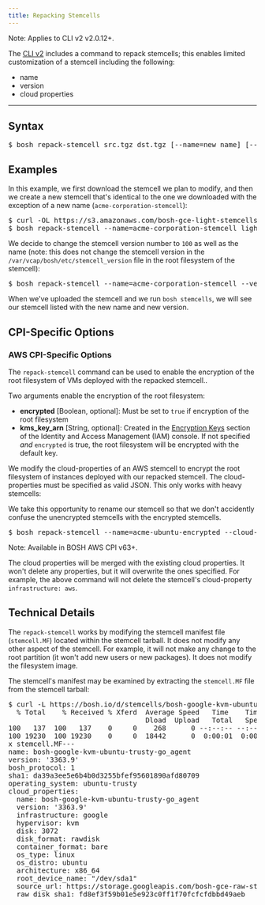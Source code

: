 ```yaml
---
title: Repacking Stemcells
---
```


<p class="note">Note: Applies to CLI v2 v2.0.12+.</p>

The [CLI v2](cli-v2.html) includes a command to repack stemcells; this enables limited customization of a stemcell including the following:

- name
- version
- cloud properties

---
## <a id="syntax"></a> Syntax

<pre class="terminal extra-wide">
$ bosh repack-stemcell src.tgz dst.tgz [--name=new_name] [--version=new_version] [--cloud-properties=json-string]
</pre>

## <a id="examples"></a> Examples

In this example, we first download the stemcell we plan to modify, and then we create a new stemcell that's identical to the one we downloaded with the exception of a new name (`acme-corporation-stemcell`):

<pre class="terminal extra-wide">
$ curl -OL https://s3.amazonaws.com/bosh-gce-light-stemcells/light-bosh-stemcell-3363.9-google-kvm-ubuntu-trusty-go_agent.tgz
$ bosh repack-stemcell --name=acme-corporation-stemcell light-bosh-stemcell-3363.9-google-kvm-ubuntu-trusty-go_agent.tgz acme-corporation-stemcell.tgz
</pre>

We decide to change the stemcell version number to `100` as well as the name (note: this does not change the stemcell version in the `/var/vcap/bosh/etc/stemcell_version` file in the root filesystem of the stemcell):

<pre class="terminal extra-wide">
$ bosh repack-stemcell --name=acme-corporation-stemcell --version=100 light-bosh-stemcell-3363.9-google-kvm-ubuntu-trusty-go_agent.tgz acme-corporation-stemcell.tgz
</pre>

When we've uploaded the stemcell and we run `bosh stemcells`, we will see our stemcell listed with the new name and new version.

## <a id="cpi_specific"></a> CPI-Specific Options

### <a id="aws_cpi_specific"></a> AWS CPI-Specific Options

The `repack-stemcell` command can be used to enable the encryption of the root filesystem of VMs deployed with the repacked stemcell..

Two arguments enable the encryption of the root filesystem:

* **encrypted** [Boolean, optional]: Must be set to `true` if encryption of the root filesystem
* **kms\_key\_arn** [String, optional]: Created in the [Encryption Keys](https://console.aws.amazon.com/iam/home#encryptionKeys) section of the Identity and Access Management (IAM) console. If not specified _and_ `encrypted` is true, the root filesystem will be encrypted with the default key.

We modify the cloud-properties of an AWS stemcell to encrypt the root filesystem of instances deployed with our repacked stemcell. The cloud-properties must be specified as valid JSON. This only works with heavy stemcells:

We take this opportunity to rename our stemcell so that we don't accidently confuse the unencrypted stemcells with the encrypted stemcells.

<pre class="terminal extra-wide">
$ bosh repack-stemcell --name=acme-ubuntu-encrypted --cloud-properties='{"encrypted": true, "kms_key_arn": "arn:aws:kms:us-east-1:088444384256:key/4ffbe966-d138-4f4d-a077-4c234d05b3b1"}' bosh-stemcell-3363.9-aws-xen-hvm-ubuntu-trusty-go_agent.tgz acme-encrypted-stemcell.tgz
</pre>

<p class="note">Note: Available in BOSH AWS CPI v63+.</p>

The cloud properties will be merged with the existing cloud properties. It won't delete any properties, but it will overwrite the ones specified. For example, the above command will not delete the stemcell's cloud-property `infrastructure: aws`.

## <a id="technical_details"></a> Technical Details

The `repack-stemcell` works by modifying the stemcell manifest file (`stemcell.MF`) located within the stemcell tarball. It does not modify any other aspect of the stemcell. For example, it will not make any change to the root partition (it won't add new users or new packages). It does not modify the filesystem image.

The stemcell's manifest may be examined by extracting the `stemcell.MF` file from the stemcell tarball:

<pre class="terminal extra-wide">
$ curl -L https://bosh.io/d/stemcells/bosh-google-kvm-ubuntu-trusty-go_agent | tar -Oxvf - -- stemcell.MF
  % Total    % Received % Xferd  Average Speed   Time    Time     Time  Current
                                 Dload  Upload   Total   Spent    Left  Speed
100   137  100   137    0     0    268      0 --:--:-- --:--:-- --:--:--   268
100 19230  100 19230    0     0  18442      0  0:00:01  0:00:01 --:--:-- 18442
x stemcell.MF---
name: bosh-google-kvm-ubuntu-trusty-go_agent
version: '3363.9'
bosh_protocol: 1
sha1: da39a3ee5e6b4b0d3255bfef95601890afd80709
operating_system: ubuntu-trusty
cloud_properties:
  name: bosh-google-kvm-ubuntu-trusty-go_agent
  version: '3363.9'
  infrastructure: google
  hypervisor: kvm
  disk: 3072
  disk_format: rawdisk
  container_format: bare
  os_type: linux
  os_distro: ubuntu
  architecture: x86_64
  root_device_name: "/dev/sda1"
  source_url: https://storage.googleapis.com/bosh-gce-raw-stemcells/bosh-stemcell-3363.9-google-kvm-ubuntu-trusty-go_agent-raw.tar.gz
  raw_disk_sha1: fd8ef3f59b01e5e923c0ff1f70fcfcfdbbd49aeb
</pre>
